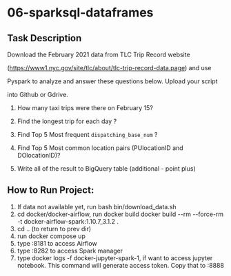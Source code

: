# 06-sparksql-dataframes

## Task Description
Download the February 2021 data from TLC Trip Record website

(https://www1.nyc.gov/site/tlc/about/tlc-trip-record-data.page) and use

Pyspark to analyze and answer these questions below. Upload your script

into Github or Gdrive.

1. How many taxi trips were there on February 15?

2. Find the longest trip for each day ?

3. Find Top 5 Most frequent `dispatching_base_num` ?

4. Find Top 5 Most common location pairs (PUlocationID and DOlocationID)?

5. Write all of the result to BigQuery table (additional - point plus)

## How to Run Project:
1. If data not available yet, run bash bin/download_data.sh
2. cd docker/docker-airflow, run docker build docker build --rm --force-rm -t docker-airflow-spark:1.10.7_3.1.2 .
3. cd .. (to return to prev dir)
4. run docker compose up
5. type <external-IP>:8181 to access Airflow
6. type <external-IP>:8282 to access Spark manager
7. type docker logs -f docker-jupyter-spark-1, if want to access jupyter notebook.  This command will generate access token.  Copy that to <external-IP>:8888